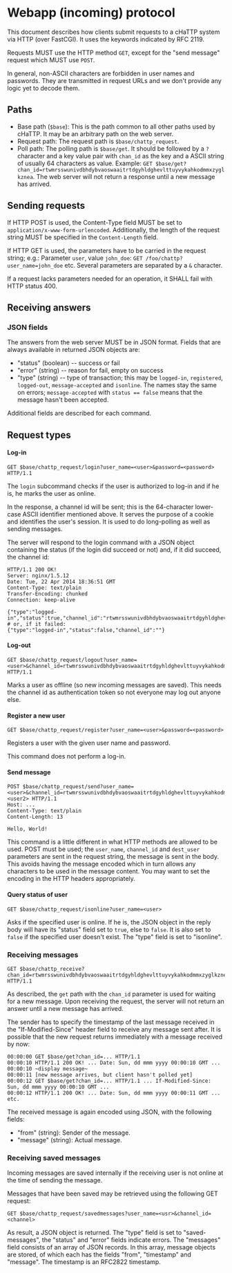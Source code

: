# Webapp (incoming) protocol

This document describes how clients submit requests to a cHaTTP system via
HTTP (over FastCGI). It uses the keywords indicated by RFC 2119.

Requests MUST use the HTTP method `GET`, except for the "send message" request
which MUST use `POST`.

In general, non-ASCII characters are forbidden in user names and passwords. They are
transmitted in request URLs and we don't provide any logic yet to decode them.

## Paths

* Base path (`$base`): This is the path common to all other paths used by cHaTTP. It may be an arbitrary
path on the web server.
* Request path: The request path is `$base/chattp_request`.
* Poll path: The polling path is `$base/get`. It should be followed by a `?` character and a key value
pair with `chan_id` as the key and a ASCII string of usually 64 characters as value. Example:
`GET $base/get?chan_id=rtwmrsswunivdbhdybvaoswaaitrtdgyhldghevlttuyvykahkodmmxzyglkznea`. The web
server will not return a response until a new message has arrived.

## Sending requests

If HTTP POST is used, the Content-Type field MUST be set to `application/x-www-form-urlencoded`.
Additionally, the length of the request string MUST be specified in the `Content-Length` field.

If HTTP GET is used, the parameters have to be carried in the request string; e.g.: Parameter
`user`, value `john_doe`: `GET /foo/chattp?user_name=john_doe` etc. Several parameters are separated
by a `&` character.

If a request lacks parameters needed for an operation, it SHALL fail with HTTP status 400.

## Receiving answers
### JSON fields

The answers from the web server MUST be in JSON format. Fields that are always available in returned JSON objects are:

* "status" (boolean) -- success or fail
* "error" (string) -- reason for fail, empty on success
* "type" (string) -- type of transaction; this may be `logged-in`, `registered`, `logged-out`, `message-accepted` and `isonline`.
The names stay the same on errors; `message-accepted` with `status == false` means that the message hasn't been accepted.

Additional fields are described for each command.

## Request types

#### Log-in

    GET $base/chattp_request/login?user_name=<user>&password=<password> HTTP/1.1

The `login` subcommand checks if the user is authorized to log-in and if he is, he marks
the user as online.

In the response, a channel id will be sent; this is the 64-character lower-case ASCII identifier
mentioned above. It serves the purpose of a cookie and identifies the user's session. It is used
to do long-polling as well as sending messages.

The server will respond to the login command with a JSON object containing the status (if the login
did succeed or not) and, if it did succeed, the channel id:

    HTTP/1.1 200 OK!
    Server: nginx/1.5.12
    Date: Tue, 22 Apr 2014 18:36:51 GMT
    Content-Type: text/plain
    Transfer-Encoding: chunked
    Connection: keep-alive

    {"type":"logged-in","status":true,"channel_id":"rtwmrsswunivdbhdybvaoswaaitrtdgyhldghevlttuyvykahkodmmxzyglkzneaa"}
    # or, if it failed:
    {"type":"logged-in","status":false,"channel_id":""}

#### Log-out

    GET $base/chattp_request/logout?user_name=<user>&channel_id=rtwmrsswunivdbhdybvaoswaaitrtdgyhldghevlttuyvykahkodmmxzyglkzneaa HTTP/1.1

Marks a user as offline (so new incoming messages are saved). This needs the channel id as authentication token
so not everyone may log out anyone else.

#### Register a new user

    GET $base/chattp_request/register?user_name=<user>&password=<password>

Registers a user with the given user name and password.

This command does not perform a log-in.

#### Send message

    POST $base/chattp_request/send?user_name=<user>&channel_id=rtwmrsswunivdbhdybvaoswaaitrtdgyhldghevlttuyvykahkodmmxzyglkzneaa&dest_user=<user2> HTTP/1.1
    Host: ...
    Content-Type: text/plain
    Content-Length: 13

    Hello, World!

This command is a little different in what HTTP methods are allowed to be used. POST must be used; the `user_name`, `channel_id` and `dest_user`
parameters are sent in the request string, the message is sent in the body. This avoids having the message encoded which
in turn allows any characters to be used in the message content. You may want to set the encoding in the HTTP headers appropriately.

#### Query status of user

    GET $base/chattp_request/isonline?user_name=<user>

Asks if the specified user is online. If he is, the JSON object in the reply body will have its "status" field set to `true`, else to `false`.
It is also set to `false` if the specified user doesn't exist. The "type" field is set to "isonline".

### Receiving messages

    GET $base/chattp_receive?chan_id=rtwmrsswunivdbhdybvaoswaaitrtdgyhldghevlttuyvykahkodmmxzyglkznea HTTP/1.1

As described, the `get` path with the `chan_id` parameter is used for waiting for a new message. Upon receiving the request,
the server will not return an answer until a new message has arrived.

The sender has to specify the timestamp of the last message received in the "If-Modified-Since" header field to receive
any message sent after. It is possible that the new request returns immediately with a message received by now:

    00:00:00 GET $base/get?chan_id=... HTTP/1.1
    00:00:10 HTTP/1.1 200 OK! ... Date: Sun, dd mmm yyyy 00:00:10 GMT ...
    00:00:10 ~display message~
    00:00:11 [new message arrives, but client hasn't polled yet]
    00:00:12 GET $base/get?chan_id=... HTTP/1.1 ... If-Modified-Since: Sun, dd mmm yyyy 00:00:10 GMT ...
    00:00:12 HTTP/1.1 200 OK! ... Date: Sun, dd mmm yyyy 00:00:11 GMT ...
    etc.

The received message is again encoded using JSON, with the following fields:

* "from" (string): Sender of the message.
* "message" (string): Actual message.

### Receiving saved messages

Incoming messages are saved internally if the receiving user is not online at the time of sending the message.

Messages that have been saved may be retrieved using the following GET request:

    GET $base/chattp_request/savedmessages?user_name=<usr>&channel_id=<channel>

As result, a JSON object is returned. The "type" field is set to "saved-messages", the "status" and "error" fields indicate errors.
The "messages" field consists of an array of JSON records. In this array, message objects are stored, of which each has the fields "from",
"timestamp" and "message". The timestamp is an RFC2822 timestamp.


